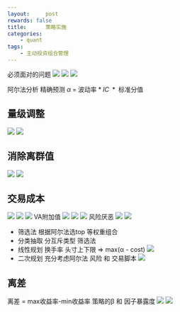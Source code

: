 ```yaml
---
layout:     post
rewards: false
title:      策略实施
categories:
    - quant
tags:
    - 主动投资组合管理
---
```

必须面对的问题
![](https://ws3.sinaimg.cn/large/006tNbRwgy1fujejkqdfbj31i80ecteg.jpg)
![](https://ws3.sinaimg.cn/large/006tNbRwgy1fujf5xoc00j31kw0xbn8v.jpg)
![](https://ws4.sinaimg.cn/large/006tNbRwgy1fujfni9oqzj31kw0oxn29.jpg)


阿尔法分析 精确预测
$\alpha\;=\;\mathrm{波动率}\;\ast\;IC\;\ast{\;\mathrm{标准分值}}$

## 量级调整
![](https://ws3.sinaimg.cn/large/006tNbRwgy1fujh2hvsr9j31kw0jsq6w.jpg)
![](https://ws3.sinaimg.cn/large/006tNbRwgy1fujh4dcwkfj31kw0k6qcb.jpg)

## 消除离群值
![](https://ws3.sinaimg.cn/large/006tNbRwgy1fujhhvkejxj318i04kab5.jpg)
![](https://ws4.sinaimg.cn/large/006tNbRwgy1fujhjmjpnij31kw09q79y.jpg)

## 交易成本
![](https://ws4.sinaimg.cn/large/006tNbRwgy1fujsh0jur2j31kw0eqdoq.jpg)
![](https://ws3.sinaimg.cn/large/006tNbRwgy1fukm41kjhgj31kw12ytng.jpg)
![](https://ws3.sinaimg.cn/large/006tNbRwgy1fukm0wnszcj31kw0d4wh6.jpg)
VA附加值 
![](https://ws1.sinaimg.cn/large/006tNbRwgy1fukn4qv3w2j31am04m407.jpg)
![](https://ws4.sinaimg.cn/large/006tNbRwgy1fukmvhvkr7j31is0eajun.jpg)
![](https://ws2.sinaimg.cn/large/006tNbRwgy1fukn71y9f5j31ek09mabe.jpg)
风险厌恶
![](https://ws3.sinaimg.cn/large/006tNbRwgy1fukmwnvhcdj31ji0ac0wp.jpg)
![](https://ws4.sinaimg.cn/large/006tNbRwgy1fukmxpx9bpj31j60oagr4.jpg)

- 筛选法
根据阿尔法选top 等权重组合
- 分类抽取
分互斥类型 筛选法
- 线性规划
换手率 头寸上下限 => max(α - cost) 
![](https://ws3.sinaimg.cn/large/006tNbRwgy1fukuadvltdj31ia0c079e.jpg)
- 二次规划
充分考虑阿尔法 风险 和 交易脚本
![](https://ws1.sinaimg.cn/large/006tNbRwgy1fukv5gb129j314e0vaq91.jpg)

## 离差
离差 = max收益率-min收益率
策略的β 和 因子暴露度
![](https://ws4.sinaimg.cn/large/006tNbRwgy1fukvtph7m9j31i009aq62.jpg)
![](https://ws3.sinaimg.cn/large/006tNbRwgy1fukvv5tq06j31io0jk464.jpg)


